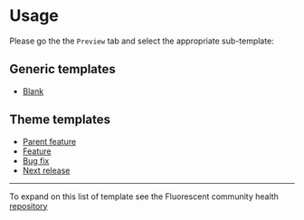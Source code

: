# Usage

Please go the the `Preview` tab and select the appropriate sub-template:

## Generic templates

* [Blank](?expand=1&template=blank.md)

## Theme templates

* [Parent feature](?expand=1&template=theme_parent_feature.md&label=parent)
* [Feature](?expand=1&template=theme_pull_request.md)
* [Bug fix](?expand=1&template=theme_bug_fix.md)
* [Next release](?expand=1&template=theme_next_release.md&label=next+release,version+bump:+maintenance)

---

To expand on this list of template see the Fluorescent community health [repository](https://github.com/fluorescent/.github)
